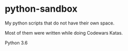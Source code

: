 # python-sandbox

My python scripts that do not have their own space.

Most of them were written while doing Codewars Katas.

Python 3.6
